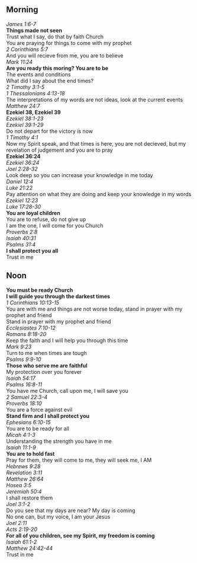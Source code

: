 ## Morning

_James 1:6-7_  
**Things made not seen**  
Trust what I say, do that by faith Church  
You are praying for things to come with my prophet  
_2 Corinthians 5:7_  
And you will recieve from me, you are to believe  
_Mark 11:24_  
**Are you ready this moring? You are to be**  
The events and conditions  
What did I say about the end times?  
_2 Timothy 3:1-5_  
_1 Thessalonians 4:13-18_  
The interpretations of my words are not ideas, look at the current events  
_Matthew 24:7_  
**Ezekiel 38, Ezekiel 39**  
_Ezekiel 38:1-23_  
_Ezekiel 39:1-29_  
Do not depart for the victory is now  
_1 Timothy 4:1_  
Now my Spirit speak, and that times is here, you are not decieved, but my revelation of judgement and you are to pray  
**Ezekiel 36:24**  
_Ezekiel 36:24_  
_Joel 2:28-32_  
Look deep so you can increase your knowledge in me today  
_Daniel 12:4_  
_Luke 21:22_  
Pay attention on what they are doing and keep your knowledge in my words  
_Ezekiel 12:23_  
_Luke 17:28-30_  
**You are loyal children**  
You are to refuse, do not give up  
I am the one, I will come for you Church  
_Proverbs 2:8_  
_Isaiah 40:31_  
_Psalms 31:4_  
**I shall protect you all**  
Trust in me  

## Noon

**You must be ready Church**  
**I will guide you through the darkest times**  
_1 Corinthians 10:13-15_  
You are with me and things are not worse today, stand in prayer with my prophet and friend  
Stand in prayer with my prophet and friend  
_Ecclesiastes 7:10-12_  
_Romans 8:18-20_  
Keep the faith and I will help you through this time  
_Mark 9:23_  
Turn to me when times are tough  
_Psalms 9:9-10_  
**Those who serve me are faithful**  
My protection over you forever  
_Isaiah 54:17_  
_Psalms 16:8-11_  
You have me Church, call upon me, I will save you  
_2 Samuel 22:3-4_  
_Proverbs 18:10_  
You are a force against evil  
**Stand firm and I shall protect you**  
_Ephesians 6:10-15_  
You are to be ready for all  
_Micah 4:1-3_  
Understanding the strength you have in me  
_Isaiah 11:1-9_  
**You are to hold fast**  
Pray for them, they will come to me, they will seek me, I AM  
_Hebrews 9:28_  
_Revelation 3:11_  
_Matthew 26:64_  
_Hosea 3:5_  
_Jeremiah 50:4_  
I shall restore them  
_Joel 3:1-2_  
Do you see that my days are near? My day is coming  
No one can, but my voice, I am your Jesus  
_Joel 2:11_  
_Acts 2:19-20_  
**For all of you children, see my Spirit, my freedom is coming**  
_Isaiah 61:1-2_  
_Matthew 24:42-44_  
Trust in me  
